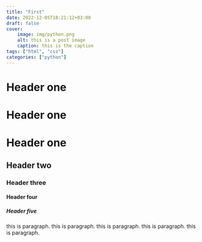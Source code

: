 ```yaml
---
title: "First"
date: 2022-12-05T18:21:12+03:00
draft: false
cover:
    image: img/python.png
    alt: this is a post image
    caption: this is the caption
tags: ["html", "css"]
categories: ["python"]
---
```


# Header one

# Header one

# Header one

## Header two

### Header three

#### Header four

##### Header five

this is paragraph. this is paragraph.
this is paragraph.
this is paragraph.
this is paragraph.